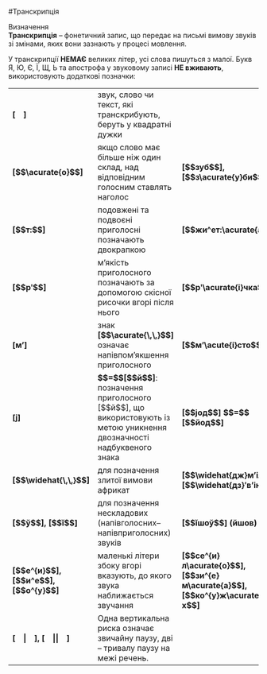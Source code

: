 #Транскрипція

<div class="eoz-wrap">
<span class="eoz">Визначення</span>
<div class="eoz-text">
<b>Транскрипція</b> – фонетичний запис, що передає на письмі вимову звуків зі змінами, яких вони зазнають у процесі мовлення.
</div>
</div>

У транскрипції <b>НЕМАЄ</b> великих літер, усі слова пишуться з малої. Букв <span class="p1">Я</span>, <span class="p1">Ю</span>, <span class="p1">Є</span>, <span class="p1">Ї</span>, <span class="p1">Щ</span>, <span class="p1">Ь</span> та <span class="p1">апострофа</span> у звуковому записі <b>НЕ вживають</b>, використовують додаткові позначки:

<table>
  <tr>
  <td><b>[&emsp;]</b></td>
  <td>звук, слово чи текст, які транскрибують, беруть у квадратні дужки</td>
  <td></td>
  </tr>
  <tr>
  <td><b>[$$\acurate{о}$$]</b></td>
  <td>якщо слово має більше ніж один склад, над відповідним голосним ставлять наголос</td>
  <td><b>[$$зуб$$], [$$з\acurate{у}би$$]</b></td>
  </tr>
   <tr>
  <td><b>[$$т:$$]</b></td>
  <td>подовжені та подвоєні приголосні позначають двокрапкою</td>
  <td><b>[$$жи^ет:\acurate{а}$$]</b></td>
  </tr>
   <tr>
  <td><b>[$$рʹ$$]</b></td>
  <td>м’якість приголосного позначають за допомогою скісної рисочки вгорі після нього</td>
  <td><b>[$$рʹ\acurate{і}чка$$]</b></td>
  </tr>
  <tr>
  <td><b>[м’]</b></td>
  <td>знак <b>[$$\acurate{\,\,}$$]</b> означає напівпом’якшення приголосного</td>
  <td><b>[$$м’\acute{і}сто$$]</b></td>
  </tr>
  <tr>
  <td><b>[j]</b></td>
  <td><b>$$=$$[$$й$$]</b>: позначення приголосного [$$й$$], що використовують із метою уникнення двозначності надбуквеного знака</td>
  <td><b>[$$jод$$] $$=$$ [$$йод$$]</b></td>
  </tr>
  <tr>
  <td><b>[$$\widehat{\,\,}$$]</b></td>
  <td>для позначення злитої вимови африкат</td>
  <td><b>[$$\widehat{дж}м’ілʹ$$] [$$\widehat{дз}′в’ін$$]</b></td>
  </tr>
  <tr>
  <td><b>[$$ў$$], [$$ǐ$$]</b></td>
  <td>для позначення нескладових (напівголосних– напівприголосних) звуків</td>
  <td><b>[$$ǐшоў$$] (йшов)</b></td>
  </tr>
  <tr>
  <td><b>[$$е^{и}$$], [$$и^е$$], [$$о^{у}$$]</b></td>
  <td>маленькі літери збоку вгорі вказують, до якого звука наближається звучання</td>
  <td><b>[$$се^{и}л\acurate{о}$$], [$$зи^{е}м\acurate{а}$$],<br>[$$ко^{у}ж\acurate{у}х$$]</b></td>
  </tr>
  <tr>
  <td><b>[&emsp;|&emsp;], [&emsp;||&emsp;]</b></td>
  <td>Одна вертикальна риска означає звичайну паузу, дві – тривалу паузу на межі речень.</td>
  <td></td>
  </tr>
</table>